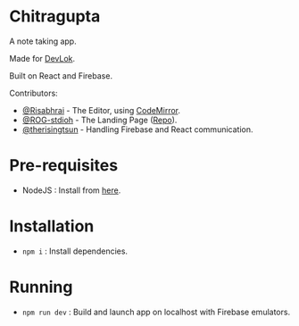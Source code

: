 # Chitragupta

A note taking app.

Made for [DevLok](https://devlok.netlify.app/).

Built on React and Firebase.

Contributors:

- [@Risabhrai](https://github.com/Risabhrai) - The Editor, using [CodeMirror](https://codemirror.net/).
- [@ROG-stdioh](https://github.com/ROG-stdioh/) - The Landing Page ([Repo](https://github.com/ROG-stdioh/Chitagupta---Landing)).
- [@therisingtsun](https://github.com/therisingtsun) - Handling Firebase and React communication.

# Pre-requisites

- NodeJS : Install from [here](https://nodejs.org/en/).

# Installation

- `npm i` : Install dependencies.

# Running

- `npm run dev` : Build and launch app on localhost with Firebase emulators.